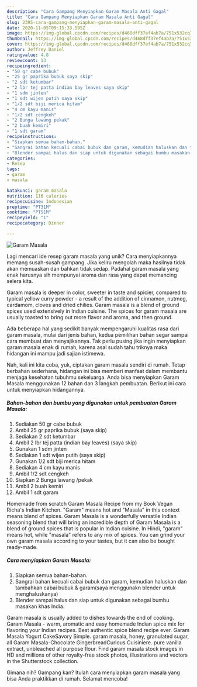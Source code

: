 ```yaml
---
description: "Cara Gampang Menyiapkan Garam Masala Anti Gagal"
title: "Cara Gampang Menyiapkan Garam Masala Anti Gagal"
slug: 2395-cara-gampang-menyiapkan-garam-masala-anti-gagal
date: 2020-11-05T09:15:33.595Z
image: https://img-global.cpcdn.com/recipes/d468dff37ef4ab7a/751x532cq70/garam-masala-foto-resep-utama.jpg
thumbnail: https://img-global.cpcdn.com/recipes/d468dff37ef4ab7a/751x532cq70/garam-masala-foto-resep-utama.jpg
cover: https://img-global.cpcdn.com/recipes/d468dff37ef4ab7a/751x532cq70/garam-masala-foto-resep-utama.jpg
author: Jeffrey Daniel
ratingvalue: 4.8
reviewcount: 13
recipeingredient:
- "50 gr cabe bubuk"
- "25 gr paprika bubuk saya skip"
- "2 sdt ketumbar"
- "2 lbr tej patta indian bay leaves saya skip"
- "1 sdm jinten"
- "1 sdt wijen putih saya skip"
- "1/2 sdt biji merica hitam"
- "4 cm kayu manis"
- "1/2 sdt cengkeh"
- "2 Bunga lawang pekak"
- "2 buah kemiri"
- "1 sdt garam"
recipeinstructions:
- "Siapkan semua bahan-bahan."
- "Sangrai bahan kecuali cabai bubuk dan garam, kemudian haluskan dan tambahkan cabai bubuk &amp; garam(saya menggunakn blender untuk menghaluskanya)"
- "Blender sampai halus dan siap untuk digunakan sebagai bumbu masakan khas India."
categories:
- Resep
tags:
- garam
- masala

katakunci: garam masala 
nutrition: 116 calories
recipecuisine: Indonesian
preptime: "PT31M"
cooktime: "PT51M"
recipeyield: "1"
recipecategory: Dinner

---
```



![Garam Masala](https://img-global.cpcdn.com/recipes/d468dff37ef4ab7a/751x532cq70/garam-masala-foto-resep-utama.jpg)

Lagi mencari ide resep garam masala yang unik? Cara menyiapkannya memang susah-susah gampang. Jika keliru mengolah maka hasilnya tidak akan memuaskan dan bahkan tidak sedap. Padahal garam masala yang enak harusnya sih mempunyai aroma dan rasa yang dapat memancing selera kita.

Garam masala is deeper in color, sweeter in taste and spicier, compared to typical yellow curry powder - a result of the addition of cinnamon, nutmeg, cardamom, cloves and dried chilies. Garam masala is a blend of ground spices used extensively in Indian cuisine. The spices for garam masala are usually toasted to bring out more flavor and aroma, and then ground.

Ada beberapa hal yang sedikit banyak mempengaruhi kualitas rasa dari garam masala, mulai dari jenis bahan, kedua pemilihan bahan segar sampai cara membuat dan menyajikannya. Tak perlu pusing jika ingin menyiapkan garam masala enak di rumah, karena asal sudah tahu triknya maka hidangan ini mampu jadi sajian istimewa.


Nah, kali ini kita coba, yuk, ciptakan garam masala sendiri di rumah. Tetap berbahan sederhana, hidangan ini bisa memberi manfaat dalam membantu menjaga kesehatan tubuhmu sekeluarga. Anda bisa menyiapkan Garam Masala menggunakan 12 bahan dan 3 langkah pembuatan. Berikut ini cara untuk menyiapkan hidangannya.

<!--inarticleads1-->

##### Bahan-bahan dan bumbu yang digunakan untuk pembuatan Garam Masala:

1. Sediakan 50 gr cabe bubuk
1. Ambil 25 gr paprika bubuk (saya skip)
1. Sediakan 2 sdt ketumbar
1. Ambil 2 lbr tej patta (indian bay leaves) (saya skip)
1. Gunakan 1 sdm jinten
1. Sediakan 1 sdt wijen putih (saya skip)
1. Gunakan 1/2 sdt biji merica hitam
1. Sediakan 4 cm kayu manis
1. Ambil 1/2 sdt cengkeh
1. Siapkan 2 Bunga lawang /pekak
1. Ambil 2 buah kemiri
1. Ambil 1 sdt garam


Homemade from scratch Garam Masala Recipe from my Book Vegan Richa&#39;s Indian Kitchen. &#34;Garam&#34; means hot and &#34;Masala&#34; in this context means blend of spices. Garam Masala is a wonderfully versatile Indian seasoning blend that will bring an incredible depth of Garam Masala is a blend of ground spices that is popular in Indian cuisine. In Hindi, &#34;garam&#34; means hot, while &#34;masala&#34; refers to any mix of spices. You can grind your own garam masala according to your tastes, but it can also be bought ready-made. 

<!--inarticleads2-->

##### Cara menyiapkan Garam Masala:

1. Siapkan semua bahan-bahan.
1. Sangrai bahan kecuali cabai bubuk dan garam, kemudian haluskan dan tambahkan cabai bubuk &amp; garam(saya menggunakn blender untuk menghaluskanya)
1. Blender sampai halus dan siap untuk digunakan sebagai bumbu masakan khas India.


Garam masala is usually added to dishes towards the end of cooking. Garam Masala - warm, aromatic and easy homemade Indian spice mix for flavoring your Indian recipes. Best authentic spice blend recipe ever. Garam Masala Yogurt CakeSavory Simple. garam masala, honey, granulated sugar, all Garam Masala-Chocolate GingerbreadCurious Cuisiniere. pure vanilla extract, unbleached all purpose flour. Find garam masala stock images in HD and millions of other royalty-free stock photos, illustrations and vectors in the Shutterstock collection. 

Gimana nih? Gampang kan? Itulah cara menyiapkan garam masala yang bisa Anda praktikkan di rumah. Selamat mencoba!
